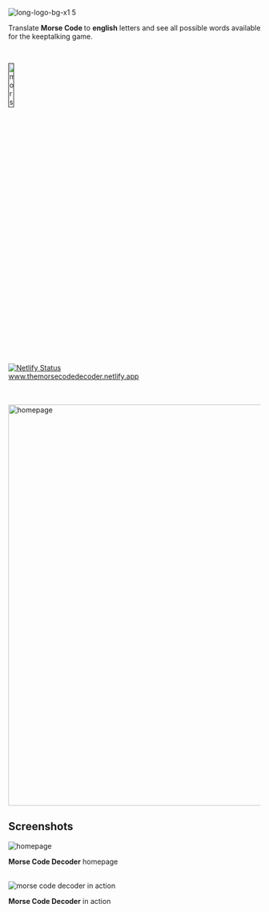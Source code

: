 ![long-logo-bg-x1 5](https://github.com/user-attachments/assets/5c4f3927-11a3-4d4f-bb27-afbdcdb76a49)
<p>Translate <b>Morse Code </b> to <b>english</b> letters and see all possible words available for the keeptalking game.</p>

<br/>

<a href=""><img src="https://github.com/user-attachments/assets/c1acb9d7-db4a-4841-a2b0-75a1a7700c16" alt="morse code decoder logo" width="15%"></a>

[![Netlify Status](https://api.netlify.com/api/v1/badges/729d9f92-53d6-4fd3-9b5d-057dda482596/deploy-status)](https://app.netlify.com/sites/themorsecodedecoder/deploys)
<br/>
<a href="https://themorsecodedecoder.netlify.app">www.themorsecodedecoder.netlify.app</a>

<br/>
<br/>

<img src="https://github.com/user-attachments/assets/08095524-a821-4dc9-9c47-532e2356ff05" alt="homepage" height="800px"/>

## Screenshots

<img src="https://github.com/user-attachments/assets/061aa722-5292-4c2f-92d8-e259f6e831e2" alt="homepage" />
<p><b>Morse Code Decoder</b> homepage</p>
<br/>

<img src="https://github.com/user-attachments/assets/0235cd2b-0e63-4d2b-8dee-c4d70fec48dd" alt="morse code decoder in action" />
<p><b>Morse Code Decoder</b> in action</p>
<br/>



